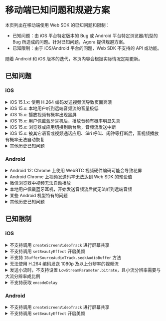 # 移动端已知问题和规避方案

本页列出在移动端使用 Web SDK 的已知问题和限制：
- 已知问题：由 iOS 平台特定版本的 Bug 或 Android 平台特定浏览器/机型的 Bug 所造成的问题。针对已知问题，Agora 提供规避方案。
- 已知限制：由于 iOS/Android 平台的问题，Web SDK 不支持的 API 或功能。

<div class="alert info">随着 Android 和 iOS 版本的迭代，本页内容会根据实际情况定期更新。</div>

## 已知问题

### iOS

<details>
<summary>iOS 15.1.x: 使用 H.264 编码发送视频流导致页面奔溃</summary>
<p>

**影响范围**：iOS 15.1.x 上的所有浏览器和内嵌 WkWebView 的应用（如微信浏览器和 Chrome 浏览器）。
</p>
<p>

**问题描述**：iOS 15.1.x 上如果你调用 `createClient` 时将 `codec` 设为 `'h264'`，发送视频流后，页面会崩溃。
</p>
<p>

**问题原因**：该问题是由 iOS 15.1.x 上 WebKit 视频编码功能回退导致，详见 [WebKit Bug 231505](https://bugs.webkit.org/show_bug.cgi?id=231505)。
</p>
<p>

**规避方案**：使用 VP8 进行视频编码。

```javascript
createClient({codec:'vp8', mode})
```
</p>
</details>

<details>
<summary>iOS 15.x: 本地用户听到远端音频流的音量极低</summary>
<p>

**影响范围**：iOS 15.x 上的所有浏览器及内嵌 WkWebView 的应用（如微信浏览器和 Chrome 浏览器）。</p>
<p>

**问题描述**：iOS 15.x 上订阅并播放远端音频轨道 `RemoteAudioTrack` 后，播放音量有概率极低，且音频从听筒中而不是扬声器中播放出来。</p>
<p>

**问题原因**：该问题是由 iOS 15.x 上 WebKit 音频功能回退导致，详见 [WebKit Bug 230902](https://bugs.webkit.org/show_bug.cgi?id=230902)。
</p>
<p>

**规避方案**：iOS 15.x 上使用 `WebAudio` 进行音频播放并使用 `GainNode` 调整音量后，可以提高播放音量。Agora 建议你按照以下步骤规避该问题：
1. 升级至 Web SDK 4.9.0 或以上版本。
2. 设置 SDK 私有参数 `REMOTE_AUDIO_TRACK_USES_WEB_AUDIO` 为 `true`。SDK 内部会使用 `WebAudio` 播放远端音频流。示例代码如下：
   ```javascript
   function isIOS15(ua){
       // 通过 UA 判断 iOS 版本是否为 15
   }

   if(isIOS15(navigator.userAgent)){
       AgoraRTC.setParameter("REMOTE_AUDIO_TRACK_USES_WEB_AUDIO", true);
   }
   ```
</p>
</details>

<details>
<summary>iOS 15.x: 播放视频有概率出现黑屏</summary>
<p>

**影响范围**：iOS 15.x 上的所有浏览器及内嵌 WkWebView 的应用（如微信浏览器和 Chrome 浏览器）。
</p>
<p>

**问题描述**：iOS 15.x 上在 DOM 中播放视频且在 `video` 元素或其父元素添加某些 CSS 属性（如 `transform`、`animation`）后，或者改变 CSS 属性重绘视频渲染区域后，有概率视频播放出现黑屏。
</p>
<p>

**问题原因**：该问题是由 iOS 15.x 上 WebKit 视频渲染功能回退导致，详见 [WebKit Bug 230902](https://bugs.webkit.org/show_bug.cgi?id=230902)。
</p>
<p>

**规避方案**：升级至 Web SDK 4.7.3 或以上版本，并且尽量减少更改 `video` 元素及其父元素的 CSS 属性。
</p>
</details>


<details>
<summary>iOS 15.x: 用户佩戴蓝牙耳机后，播放音频有概率明显失真</summary>
<p>

**影响范围**：iOS 15.x 上的所有浏览器及内嵌 WkWebView 的应用（如微信浏览器和 Chrome 浏览器）。
</p>
<p>

**问题原因**：该问题是由 iOS 15.x 上 WebKit 音频播放功能回退导致，详见 [WebKit Bug 231422](https://bugs.webkit.org/show_bug.cgi?id=231422)。
</p>
<p>

**规避方案**：Agora 建议你在业务层面添加提示，告知用户使用蓝牙耳机可能出现音频失真问题。
</p>
</details>

<details>
<summary>iOS 15.x: 浏览器或应用切换到后台后，音频流发送中断</summary>
<p>

**影响范围**：iOS 15.x 上的所有浏览器及内嵌 WkWebView 的应用（如微信浏览器和 Chrome 浏览器）。
</p>
<p>

**问题原因**：由于 WebKit 的 [bug](https://bugs.webkit.org/show_bug.cgi?id=231105)，浏览器切换至后台后，`WebAudio` 的 `AudioContext` 会停止音频处理。
</p>
<p>

**规避方案**：参考以下步骤规避此问题：
1. 升级至 Web SDK 4.7.3 或之后版本。
2. 调用 `createMicrophoneAudioTrack` 创建音频轨道时，将`bypassWebAudio` 参数设为 `true`，本地音频流会不经由 `WebAudio` 处理直接发布。

   ```javascript
   const localAudioTrack = await AgoraRTC.createMicrophoneAudioTrack({bypassWebAudio: true});
   ```

   > 注意：此方案会导致混音功能（`MixingAudioTrack`）失效。
</p>
</details>

<details>
<summary>iOS 15.x: 被其它语音或视频通话应用、Siri 呼叫、闹钟等打断后，音视频播放有概率无法自动恢复</summary>
<p>

**影响范围**：iOS 15.x 上的所有浏览器及内嵌 WkWebView 的应用（如微信浏览器和 Chrome 浏览器）。
</p>
<p>

**问题原因**：音视频播放被打断后，DOM `video` 元素和 `audio` 元素的状态变为 `paused`。打断结束后，状态无法自动切回 `playing`，且调用`HTMLMediaElement.play` 方法也无法恢复媒体的播放。详见 [WebKit bug 232599](https://bugs.webkit.org/show_bug.cgi?id=232599) 和[WebKit bug 226698](https://bugs.webkit.org/show_bug.cgi?id=226698)。
</p>
<p>

**规避方案**：升级至 Web SDK 4.7.3 或以上版本。SDK 会尝试在打断事件后恢复媒体播放。Agora 建议你在业务层面增加提示，引导用户刷新页面。
</p>
</details>

<details>
<summary>其他历史已知问题</summary>
<p>

- iOS 13 和 14 上可能出现远端用户音量随机变化的问题。
- 切换前置、后置摄像头后采集画面可能会瞬间旋转。
- 语音路由随机切换，即可能出现插着耳机但是仍然从扬声器出声，或者没有耳机却从听筒出声的情况。
- 连续两次调用 `getUserMedia` 获取相同媒体类型的轨道，第一次获取的媒体轨道会静音或黑屏。
- 使用过其他使用音视频输入设备的 app 后（例如 Siri 或者 Skype 通话），无法采集本地音频或视频。
</p>
</details>

### Android

<details>
<summary>Android 12: Chrome 上使用 WebRTC 视频硬件编码可能会导致花屏</summary>

<p>

**影响范围**：部分安装了 Android 12 的设备，如 Pixel 3 和 Pixel 4，且使用 Chrome 浏览器或 Chromium 内核浏览器 97 或以下版本。
</p>
<p>

**问题描述**：在 Android 12 上使用 Chrome 浏览器或 Chromium 内核浏览器 97 或以下版本，如果默认开启 WebRTC `H264` 或 `VP8` 视频硬件编码，可能会导致花屏。
</p>
<p>

**问题原因**：该问题是由 Chromium WebRTC 模块视频编码回退导致，详见 [Chromium issue 1237677](https://bugs.chromium.org/p/chromium/issues/detail?id=1237677)。
</p>
<p>

**规避方案**：Chrome 97 已修复该问题，建议用户升级至 Chrome 97 或以上版本。
</p>
</details>

<details>
<summary>Android Chrome 上视频发送码率无法达到 Web SDK 的预设值</summary>
<p>

**影响范围**：部分 Android 设备，如部分小米及 One Plus 机型。
</p>
<p>

**问题原因**：可能是因为硬件编码导致特定视频编码帧率下码率无法达到预设值。
</p>
<p>

**规避方案**：大部分情况下，视频编码帧率为 15 fps 时，码率会过低，而帧率为 30 fps 时码率则相对较高。因此 Agora 建议遇到码率问题时，尝试将帧率设为 30 fps。请注意，将帧率设为 30 fps 可能会带来性能问题。
</p>
</details>

<details>
<summary>微信浏览器中视频无法自动播放</summary>
<p>

**影响范围**：使用 Chromium 89 内核的微信浏览器。
</p>
<p>

**问题描述**：微信浏览器中视频无法自动播放。并且当用户通过手势（点击、触摸）恢复播放后，下一次视频仍然无法自动播放。
</p>
<p>

**问题原因**：可能是微信浏览器对自动播放的行为处理有异常，与其他浏览器的行为不一致。
</p>
<p>

**规避方案**：参考以下步骤规避此问题：
1. 升级至 Web SDK 4.6.0 或以上版本。
2. 监听 `AgoraRTC.onAutoplayFailed` 事件。在此事件中，引导用户点击页面，恢复播放：

    ```javascript
    AgoraRTC.onAutoplayFailed = ()=>{
        document.alert('请点击页面后恢复播放');
    }
    ```
</p>
</details>

<details>
<summary>本地用户佩戴蓝牙耳机，开始发送音频流后就无法听到远端音频</summary>
<p>

**影响范围**：部分小米及 One Plus 机型
</p>
<p>

**问题描述**：如果本地用户佩戴蓝牙耳机，在通话过程中通过蓝牙耳机采集本地音频且发送音频流后，有概率会无法收听到远端用户的声音。
</p>
<p>

**问题原因**：可能是由于 Chromium 在蓝牙设备的 profile 切换后会产生音频异常。
</p>
<p>

**规避方案**：Agora 建议你在业务层面添加提示，告知用户使用蓝牙耳机可能出现无声问题。
</p>
</details>

<details>
<summary>某些 Android 机型特有的问题</summary>
<p>

- 在搭载**联发科芯片**的设备上无法使用 H.264 编码在 Chrome 浏览器中发送视频流。
- 在搭载**华为海思麒麟芯片**的设备上，Android Chrome 88 以下版本上，无法使用 H.264 编码发送视频流。
- 在 **OnePlus 6**上使用 Chrome 浏览器接收远端视频流期间熄灭屏幕，可能会导致视频流冻结。
- **鸿蒙系统**不支持发 180p 的视频流。
</p>
</details>

<details>
<summary>其他历史已知问题</summary>
<p>

- 在部分 Android 设备上可能无法获取到媒体设备的 device label。
- 在部分 Android 设备上音视频流被系统电话呼叫或其他语音和视频通话应用打断，可能会导致 track-ended，需要重新采集音视频。
- Android Chrome 上无法使用 H.264 编码发送大小流。
- Android Chrome 90 以下版本中 `getVolumeLevel` 获取到的音量为 0，但是能听到声音。
- Android 系统 WebView 55 至 75 版本中 `decodeFrameRate` 为 0。
</p>
</details>

## 已知限制

### iOS

<details>
<summary>不支持调用 <code>createScreenVideoTrack</code> 进行屏幕共享</summary>
<p>

原因：iOS Safari 及 WkWebView 不支持 `mediaDevices.getDisplayMedia` 接口。
</p>
</details>

<details>
<summary>不支持调用 <code>setBeautyEffect</code> 开启美颜</summary>
<p>

原因：iOS Safari 及 WkWebView 对 WebGL 支持不佳，且 iOS 设备在进行美颜算法处理时性能消耗过大。
</p>
</details>

<details>
<summary>不支持 <code>IBufferSourceAudioTrack.seekAudioBuffer</code> 方法</summary>
<p>

原因：iOS 上 `WebAudio` 不支持实现该方法。
</p>
</details>

<details>
<summary>无法使用 H.264 编码发送 1080p 及以上分辨率的视频流</summary>
<p>

原因：Web SDK 使用 H.264 Baseline Profile 进行协商，因此 iOS 上不支持编码发送 1080p 及以上分辨率的视频流。
</p>
</details>

<details>
<summary>发送小流时，不支持设置 <code>LowStreamParameter.bitrate</code>，且小流分辨率需要与大流分辨率成比例</summary>
<p>

原因：iOS Safari 及 WkWebView 中 `RTCRTPSender.setParameters` 方法无法指定帧率，通过 `scaleResolutionDownBy` 属性进行分辨率压缩后，小流分辨率与大流成固定比率。
</p>
</details>

<details>
<summary>不支持获取 <code>encodeDelay</code></summary>
<p>

原因：iOS 上无法通过 WebRTC 的 `getStats` 接口计算出 `encodeDelay`。
</p>
</details>

### Android

<details>
<summary>不支持调用 <code>createScreenVideoTrack</code> 进行屏幕共享</summary>
<p>

原因：移动端浏览器及 WkWebView 未实现 `mediaDevices.getDisplayMedia` 接口。
</p>
</details>

<details>
<summary>不支持调用 <code>setBeautyEffect</code> 开启美颜</summary>
<p>

原因：移动端设备在进行美颜算法处理时性能消耗过大。
</p>
</details>